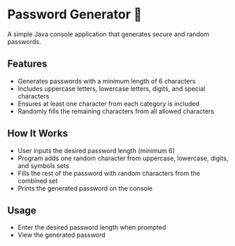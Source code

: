 # Password Generator 🔐

A simple Java console application that generates secure and random passwords.

## Features
- Generates passwords with a minimum length of 6 characters  
- Includes uppercase letters, lowercase letters, digits, and special characters  
- Ensures at least one character from each category is included  
- Randomly fills the remaining characters from all allowed characters

## How It Works
- User inputs the desired password length (minimum 6)  
- Program adds one random character from uppercase, lowercase, digits, and symbols sets  
- Fills the rest of the password with random characters from the combined set  
- Prints the generated password on the console

## Usage
- Enter the desired password length when prompted  
- View the generated password
